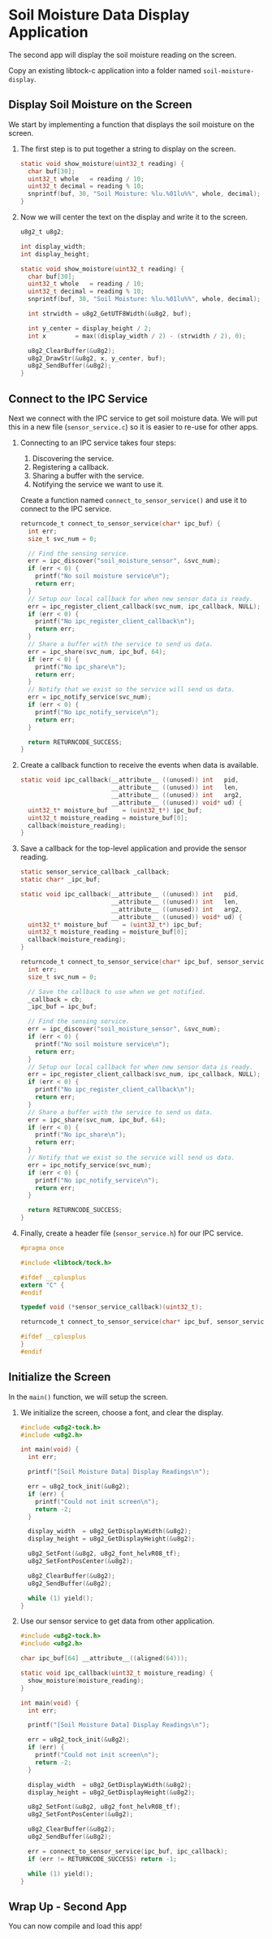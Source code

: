 Soil Moisture Data Display Application
=================================

The second app will display the soil moisture reading on the screen.

Copy an existing libtock-c application into a folder named
`soil-moisture-display`.

## Display Soil Moisture on the Screen

We start by implementing a function that displays the soil moisture on the screen.

1.  The first step is to put together a string to display on the screen.

    ```c
    static void show_moisture(uint32_t reading) {
      char buf[30];
      uint32_t whole   = reading / 10;
      uint32_t decimal = reading % 10;
      snprintf(buf, 30, "Soil Moisture: %lu.%01lu%%", whole, decimal);
    }
    ```

2.  Now we will center the text on the display and write it to the screen.

	```c
	u8g2_t u8g2;

	int display_width;
	int display_height;

	static void show_moisture(uint32_t reading) {
	  char buf[30];
	  uint32_t whole   = reading / 10;
	  uint32_t decimal = reading % 10;
	  snprintf(buf, 30, "Soil Moisture: %lu.%01lu%%", whole, decimal);

	  int strwidth = u8g2_GetUTF8Width(&u8g2, buf);

	  int y_center = display_height / 2;
	  int x        = max((display_width / 2) - (strwidth / 2), 0);

	  u8g2_ClearBuffer(&u8g2);
	  u8g2_DrawStr(&u8g2, x, y_center, buf);
	  u8g2_SendBuffer(&u8g2);
	}
	```

## Connect to the IPC Service

Next we connect with the IPC service to get soil moisture data. We will put this in a new file
(`sensor_service.c`) so it is easier to re-use for other apps.

1.  Connecting to an IPC service takes four steps:

    1. Discovering the service.
    2. Registering a callback.
    3. Sharing a buffer with the service.
    4. Notifying the service we want to use it.

    Create a function named `connect_to_sensor_service()` and use it to connect to the IPC service.

    ```c
    returncode_t connect_to_sensor_service(char* ipc_buf) {
      int err;
      size_t svc_num = 0;

      // Find the sensing service.
      err = ipc_discover("soil_moisture_sensor", &svc_num);
      if (err < 0) {
        printf("No soil moisture service\n");
        return err;
      }
      // Setup our local callback for when new sensor data is ready.
      err = ipc_register_client_callback(svc_num, ipc_callback, NULL);
      if (err < 0) {
        printf("No ipc_register_client_callback\n");
        return err;
      }
      // Share a buffer with the service to send us data.
      err = ipc_share(svc_num, ipc_buf, 64);
      if (err < 0) {
        printf("No ipc_share\n");
        return err;
      }
      // Notify that we exist so the service will send us data.
      err = ipc_notify_service(svc_num);
      if (err < 0) {
        printf("No ipc_notify_service\n");
        return err;
      }

      return RETURNCODE_SUCCESS;
    }
    ```

2.  Create a callback function to receive the events when data is available.

	```c
	static void ipc_callback(__attribute__ ((unused)) int   pid,
	                         __attribute__ ((unused)) int   len,
	                         __attribute__ ((unused)) int   arg2,
	                         __attribute__ ((unused)) void* ud) {
	  uint32_t* moisture_buf    = (uint32_t*) ipc_buf;
	  uint32_t moisture_reading = moisture_buf[0];
	  callback(moisture_reading);
	}
	```

3.  Save a callback for the top-level application and provide the sensor reading.

	```c
	static sensor_service_callback _callback;
	static char* _ipc_buf;

	static void ipc_callback(__attribute__ ((unused)) int   pid,
	                         __attribute__ ((unused)) int   len,
	                         __attribute__ ((unused)) int   arg2,
	                         __attribute__ ((unused)) void* ud) {
	  uint32_t* moisture_buf    = (uint32_t*) ipc_buf;
	  uint32_t moisture_reading = moisture_buf[0];
	  callback(moisture_reading);
	}

	returncode_t connect_to_sensor_service(char* ipc_buf, sensor_service_callback cb) {
	  int err;
	  size_t svc_num = 0;

	  // Save the callback to use when we get notified.
	  _callback = cb;
	  _ipc_buf = ipc_buf;

	  // Find the sensing service.
	  err = ipc_discover("soil_moisture_sensor", &svc_num);
	  if (err < 0) {
	    printf("No soil moisture service\n");
	    return err;
	  }
	  // Setup our local callback for when new sensor data is ready.
	  err = ipc_register_client_callback(svc_num, ipc_callback, NULL);
	  if (err < 0) {
	    printf("No ipc_register_client_callback\n");
	    return err;
	  }
	  // Share a buffer with the service to send us data.
	  err = ipc_share(svc_num, ipc_buf, 64);
	  if (err < 0) {
	    printf("No ipc_share\n");
	    return err;
	  }
	  // Notify that we exist so the service will send us data.
	  err = ipc_notify_service(svc_num);
	  if (err < 0) {
	    printf("No ipc_notify_service\n");
	    return err;
	  }

	  return RETURNCODE_SUCCESS;
	}
	```

4.  Finally, create a header file (`sensor_service.h`) for our IPC service.

	```c
	#pragma once

	#include <libtock/tock.h>

	#ifdef __cplusplus
	extern "C" {
	#endif

	typedef void (*sensor_service_callback)(uint32_t);

	returncode_t connect_to_sensor_service(char* ipc_buf, sensor_service_callback cb);

	#ifdef __cplusplus
	}
	#endif
	```


## Initialize the Screen

In the `main()` function, we will setup the screen.

1.  We initialize the screen, choose a font, and clear the display.

    ```c
    #include <u8g2-tock.h>
    #include <u8g2.h>

    int main(void) {
      int err;

      printf("[Soil Moisture Data] Display Readings\n");

      err = u8g2_tock_init(&u8g2);
      if (err) {
        printf("Could not init screen\n");
        return -2;
      }

      display_width  = u8g2_GetDisplayWidth(&u8g2);
      display_height = u8g2_GetDisplayHeight(&u8g2);

      u8g2_SetFont(&u8g2, u8g2_font_helvR08_tf);
      u8g2_SetFontPosCenter(&u8g2);

      u8g2_ClearBuffer(&u8g2);
      u8g2_SendBuffer(&u8g2);

      while (1) yield();
    }
    ```

2.  Use our sensor service to get data from other application.

    ```c
    #include <u8g2-tock.h>
    #include <u8g2.h>

    char ipc_buf[64] __attribute__((aligned(64)));

    static void ipc_callback(uint32_t moisture_reading) {
      show_moisture(moisture_reading);
    }

    int main(void) {
      int err;

      printf("[Soil Moisture Data] Display Readings\n");

      err = u8g2_tock_init(&u8g2);
      if (err) {
        printf("Could not init screen\n");
        return -2;
      }

      display_width  = u8g2_GetDisplayWidth(&u8g2);
      display_height = u8g2_GetDisplayHeight(&u8g2);

      u8g2_SetFont(&u8g2, u8g2_font_helvR08_tf);
      u8g2_SetFontPosCenter(&u8g2);

      u8g2_ClearBuffer(&u8g2);
      u8g2_SendBuffer(&u8g2);

      err = connect_to_sensor_service(ipc_buf, ipc_callback);
      if (err != RETURNCODE_SUCCESS) return -1;

      while (1) yield();
    }
    ```

## Wrap Up - Second App

You can now compile and load this app!

